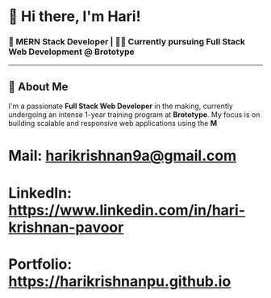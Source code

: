 # 👋 Hi there, I'm Hari!

### 🚀 MERN Stack Developer | 👨‍💻 Currently pursuing Full Stack Web Development @ Brototype

---

## 🧠 About Me

I'm a passionate **Full Stack Web Developer** in the making, currently undergoing an intense 1-year training program at **Brototype**. 
My focus is on building scalable and responsive web applications using the **M**

# Mail: harikrishnan9a@gmail.com
# LinkedIn: https://www.linkedin.com/in/hari-krishnan-pavoor
# Portfolio: https://harikrishnanpu.github.io

